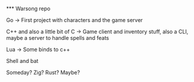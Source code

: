 *** Warsong repo

Go -> First project with characters and the game server

C++ and also a little bit of C -> Game client and inventory stuff, also a CLI, maybe a server to handle spells and feats

Lua -> Some binds to c++

Shell and bat

Someday?
Zig? Rust? Maybe?
